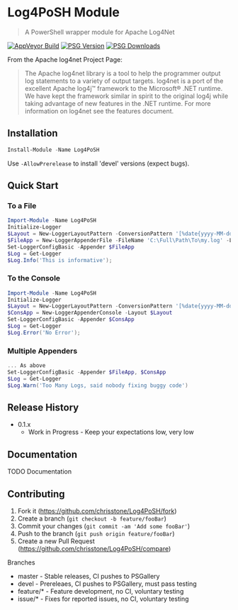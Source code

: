 # Log4PoSH Module
> A PowerShell wrapper module for Apache Log4Net

[![AppVeyor Build][appv-b-img]][appv-url]
[![PSG Version][psg-v-img]][psg-url]
[![PSG Downloads][psg-dt-img]][psg-url]

From the Apache log4net Project Page:

> The Apache log4net library is a tool to help the programmer output log statements to a variety of output targets. log4net is a port of the excellent Apache log4j™ framework to the Microsoft® .NET runtime. We have kept the framework similar in spirit to the original log4j while taking advantage of new features in the .NET runtime. For more information on log4net see the features document.

## Installation

```powershell
Install-Module -Name Log4PoSH
```

Use `-AllowPrerelease` to install 'devel' versions (expect bugs).

## Quick Start

### To a File

```powershell
Import-Module -Name Log4PoSH
Initialize-Logger
$Layout = New-LoggerLayoutPattern -ConversionPattern '[%date{yyyy-MM-dd HH:mm:ss}] [%level] %message%n'
$FileApp = New-LoggerAppenderFile -FileName 'C:\Full\Path\To\my.log' -Layout $Layout
Set-LoggerConfigBasic -Appender $FileApp
$Log = Get-Logger
$Log.Info('This is informative');
```

### To the Console

```powershell
Import-Module -Name Log4PoSH
Initialize-Logger
$Layout = New-LoggerLayoutPattern -ConversionPattern '[%date{yyyy-MM-dd HH:mm:ss}] [%level] %message%n'
$ConsApp = New-LoggerAppenderConsole -Layout $Layout
Set-LoggerConfigBasic -Appender $ConsApp
$Log = Get-Logger
$Log.Error('No Error');
```

### Multiple Appenders

```powershell
... As above
Set-LoggerConfigBasic -Appender $FileApp, $ConsApp
$Log = Get-Logger
$Log.Warn('Too Many Logs, said nobody fixing buggy code')
```

## Release History

* 0.1.x
    * Work in Progress - Keep your expectations low, very low


## Documentation

TODO Documentation


## Contributing

1. Fork it (<https://github.com/chrisstone/Log4PoSH/fork>)
2. Create a branch (`git checkout -b feature/fooBar`)
3. Commit your changes (`git commit -am 'Add some fooBar'`)
4. Push to the branch (`git push origin feature/fooBar`)
5. Create a new Pull Request (https://github.com/chrisstone/Log4PoSH/compare)

Branches

 - master - Stable releases, CI pushes to PSGallery
 - devel - Prereleaes, CI pushes to PSGallery, must pass testing
 - feature/* - Feature development, no CI, voluntary testing
 - issue/* - Fixes for reported issues, no CI, voluntary testing

<!-- Defines -->
[appv-b-img]:	https://img.shields.io/appveyor/build/chrisstone/Log4PoSH.svg
[appv-url]:		https://ci.appveyor.com/project/chrisstone/log4posh
[psg-v-img]:	https://img.shields.io/powershellgallery/v/Log4PoSH.svg
[psg-dt-img]:	https://img.shields.io/powershellgallery/dt/Log4PoSH.svg
[psg-url]:		https://powershellgallery.com/

